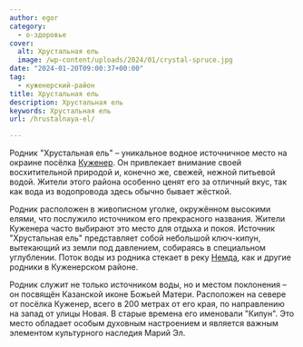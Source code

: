 ```yaml
---
author: egor
category:
  - о-здоровье
cover:
  alt: Хрустальная ель
  image: /wp-content/uploads/2024/01/crystal-spruce.jpg
date: "2024-01-20T09:00:37+00:00"
tag:
  - куженерский-район
title: Хрустальная ель
description: Хрустальная ель
keywords: Хрустальная ель
url: /hrustalnaya-el/

---
```

Родник "Хрустальная ель" – уникальное водное источничное место на окраине посёлка [Куженер](/kuzhener/). Он привлекает внимание своей восхитительной природой и, конечно же, свежей, нежной питьевой водой. Жители этого района особенно ценят его за отличный вкус, так как вода из водопровода здесь обычно бывает жёсткой.

Родник расположен в живописном уголке, окружённом высокими елями, что послужило источником его прекрасного названия. Жители Куженера часто выбирают это место для отдыха и покоя. Источник "Хрустальная ель" представляет собой небольшой ключ-кипун, вытекающий из земли под давлением, собираясь в специальном углублении. Поток воды из родника стекает в реку [Немда](/nemda/), как и другие родники в Куженерском районе.

Родник служит не только источником воды, но и местом поклонения – он посвящён Казанской иконе Божьей Матери. Расположен на севере от посёлка Куженер, всего в 200 метрах от его края, по направлению на запад от улицы Новая. В старые времена его именовали "Кипун". Это место обладает особым духовным настроением и является важным элементом культурного наследия Марий Эл.
